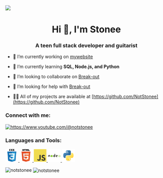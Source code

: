 <img src='https://encrypted-tbn0.gstatic.com/images?q=tbn:ANd9GcTWv9tYf_BY72qhr6W0ys2ndX49ilqJd2jZbSLx7IMzeLLPS-wjUZMGWOU99Lvfq5bSRZY&usqp=CAU'>
<h1 align="center">Hi 👋, I'm Stonee</h1>
<h3 align="center">A teen full stack developer and guitarist</h3>

- 🔭 I’m currently working on [mywebsite](https://github.com/NotStonee/mywebsite)

- 🌱 I’m currently learning **SQL, Node.js, and Python**

- 👯 I’m looking to collaborate on [Break-out](https://github.com/NotStonee/Break-out)

- 🤝 I’m looking for help with [Break-out](https://github.com/NotStonee/Break-out)

- 👨‍💻 All of my projects are available at [https://github.com/NotStonee](https://github.com/NotStonee)

<h3 align="left">Connect with me:</h3>
<p align="left">
<a href="https://www.youtube.com/c/https://www.youtube.com/@notstonee" target="blank"><img align="center" src="https://raw.githubusercontent.com/rahuldkjain/github-profile-readme-generator/master/src/images/icons/Social/youtube.svg" alt="https://www.youtube.com/@notstonee" height="30" width="40" /></a>
</p>

<h3 align="left">Languages and Tools:</h3>
<p align="left"> <a href="https://www.w3schools.com/css/" target="_blank" rel="noreferrer"> <img src="https://raw.githubusercontent.com/devicons/devicon/master/icons/css3/css3-original-wordmark.svg" alt="css3" width="40" height="40"/> </a> <a href="https://www.w3.org/html/" target="_blank" rel="noreferrer"> <img src="https://raw.githubusercontent.com/devicons/devicon/master/icons/html5/html5-original-wordmark.svg" alt="html5" width="40" height="40"/> </a> <a href="https://developer.mozilla.org/en-US/docs/Web/JavaScript" target="_blank" rel="noreferrer"> <img src="https://raw.githubusercontent.com/devicons/devicon/master/icons/javascript/javascript-original.svg" alt="javascript" width="40" height="40"/> </a> <a href="https://nodejs.org" target="_blank" rel="noreferrer"> <img src="https://raw.githubusercontent.com/devicons/devicon/master/icons/nodejs/nodejs-original-wordmark.svg" alt="nodejs" width="40" height="40"/> </a> <a href="https://www.python.org" target="_blank" rel="noreferrer"> <img src="https://raw.githubusercontent.com/devicons/devicon/master/icons/python/python-original.svg" alt="python" width="40" height="40"/> </a> </p>

<p><img align="left" src="https://github-readme-stats.vercel.app/api/top-langs?username=notstonee&show_icons=true&locale=en&layout=compact" alt="notstonee" /></p>

<p>&nbsp;<img align="center" src="https://github-readme-stats.vercel.app/api?username=notstonee&show_icons=true&locale=en" alt="notstonee" /></p>
